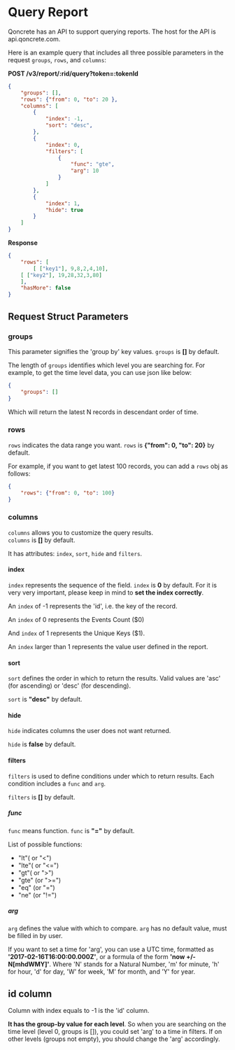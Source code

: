 # Query Report


Qoncrete has an API to support querying reports. The host for the API is api.qoncrete.com.

Here is an example query that includes all three possible parameters in the request `groups`, `rows`, and `columns`:

**POST /v3/report/:rid/query?token=:tokenId**

```json
{
    "groups": [],
    "rows": {"from": 0, "to": 20 },
    "columns": [
        {
            "index": -1,
            "sort": "desc",
        },
        {
            "index": 0,
            "filters": [
                {
                    "func": "gte",
                    "arg": 10
                }
            ]
        },
        {
            "index": 1,
            "hide": true
        }
    ]
}
```

**Response**

```json
{
    "rows": [
    	[ ["key1"], 9,8,2,4,10],
	[ ["key2"], 19,28,32,3,80]
    ],
    "hasMore": false
}
```


## Request Struct Parameters

### groups

This parameter signifies the 'group by' key values. 
`groups` is **[]** by default.

The length of `groups` identifies which level you are searching for.
For example, to get the time level data, you can use json like below:

```json
{
	"groups": []
}
```



Which will return the latest N records in descendant order of time.

### rows

`rows` indicates the data range you want. 
`rows` is **{"from": 0, "to": 20}** by default.

For example, if you want to get latest 100 records, you can add a `rows` obj as follows:

```json
{
    "rows": {"from": 0, "to": 100}
}
```

### columns

`columns` allows you to customize the query results.  
`columns` is **[]** by default.

It has attributes: `index`, `sort`, `hide` and `filters`.

#### index

`index` represents the sequence of the field. 
`index` is **0** by default. For it is very very important, please keep in mind to **set the index correctly**.

An `index` of -1 represents the 'id', i.e. the key of the record. 

An `index` of 0 represents the Events Count ($0) 

And `index` of 1 represents the Unique Keys ($1).

An `index` larger than 1 represents the value user defined in the report.


#### sort

`sort` defines the order in which to return the results. Valid values are 'asc' (for ascending) or 'desc' (for descending).

`sort` is **"desc"** by default.

#### hide

`hide` indicates columns the user does not want returned.

`hide` is **false** by default.

#### filters

`filters` is used to define conditions under which to return results.  Each condition includes a `func` and `arg`. 

`filters` is **[]** by default.

##### func

`func` means function.
`func` is **"="** by default.

List of possible functions:
* "lt"( or "<")
* "lte"( or "<=") 
* "gt"( or ">") 
* "gte" (or ">=")
* "eq" (or "=")
* "ne" (or "!=")

##### arg

`arg` defines the value with which to compare.
`arg` has no default value, must be filled in by user.

If you want to set a time for 'arg', you can use a UTC time, formatted as **'2017-02-16T16:00:00.000Z'**, or a formula of the form **'now +/-N[mhdWMY]'**. Where 'N' stands for a Natural Number, 'm' for minute, 'h'  for hour, 'd' for day, 'W' for week, 'M' for month, and 'Y' for year.



## id column

Column with index equals to -1 is the 'id' column. 

**It has the group-by value for each level**. So when you are searching on the time level (level 0, groups is []), you could set 'arg' to a time in filters.  If on other levels (groups not empty), you should change the 'arg' accordingly. 

